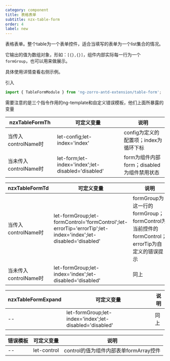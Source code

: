 ```yaml
---
category: component
title: 表格表单
subtitle: nzx-table-form
order: 4
label: new
---
```


表格表单。整个table为一个表单控件，适合当填写的表单为一个list集合的情况。

它输出的值为数组对象，形如：`[{},{}]`，组件内部实际每一行为一个`formGroup`，也可以用来做展示。

具体使用详情查看右侧示例。

引入

```ts
import { TableFormModule } from 'ng-zorro-antd-extension/table-form';

```

需要注意的是三个指令作用的ng-template和自定义错误模板，他们上面所暴露的变量

|nzxTableFormTh|可定义变量|说明|
|---|---|---|
|当传入controlName时|let-config;let-index='index'|config为定义的配置项；index为循环下标|
|当未传入controlName时|let-form;let-index='index';let-disabled='disabled'|form为组件内部form；disabled为组件禁用状态|

|nzxTableFormTd|可定义变量|说明|
|---|---|---|
|当传入controlName时|let-formGroup;let-formControl='formControl';let-errorTip='errorTip';let-index='index';let-disabled='disabled'|formGroup为这一行的formGroup；formControl为当前控件的formControl；errorTip为自定义的错误提示|
|当未传入controlName时|let-formGroup;let-index='index';let-disabled='disabled'|同上|

|nzxTableFormExpand|可定义变量|说明|
|---|---|---|
|--|let-formGroup;let-index='index';let-disabled='disabled'|同上|

|错误模板|可定义变量|说明|
|---|---|---|
|--|let-control|control的值为组件内部表单formArray控件|
